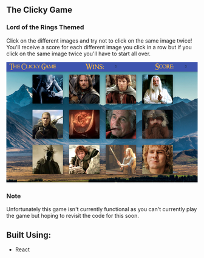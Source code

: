 ## The Clicky Game
### Lord of the Rings Themed

Click on the different images and try not to click on the same image twice! 
You'll receive a score for each different image you click in a row but if you click
on the same image twice you'll have to start all over. 

![image of clicky game](./public/click-game-example.png)

### Note

Unfortunately this game isn't currently functional as you can't currently play the game but hoping to revisit 
the code for this soon.

## Built Using:
* React
